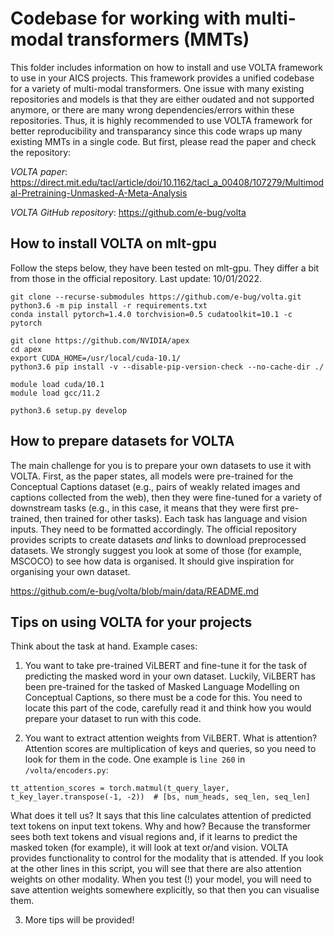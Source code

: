 # Codebase for working with multi-modal transformers (MMTs)

This folder includes information on how to install and use VOLTA framework to use in your AICS projects.
This framework provides a unified codebase for a variety of multi-modal transformers.
One issue with many existing repositories and models is that they are either oudated and not supported anymore,
or there are many wrong dependencies/errors within these repositories.
Thus, it is highly recommended to use VOLTA framework for better reproducibility and transparancy since this code wraps up many existing MMTs in a single code.
But first, please read the paper and check the repository:

*VOLTA paper*: https://direct.mit.edu/tacl/article/doi/10.1162/tacl_a_00408/107279/Multimodal-Pretraining-Unmasked-A-Meta-Analysis

*VOLTA GitHub repository*: https://github.com/e-bug/volta


## How to install VOLTA on mlt-gpu

Follow the steps below, they have been tested on mlt-gpu.
They differ a bit from those in the official repository. Last update: 10/01/2022.

```
git clone --recurse-submodules https://github.com/e-bug/volta.git
python3.6 -m pip install -r requirements.txt 
conda install pytorch=1.4.0 torchvision=0.5 cudatoolkit=10.1 -c pytorch

git clone https://github.com/NVIDIA/apex
cd apex
export CUDA_HOME=/usr/local/cuda-10.1/
python3.6 pip install -v --disable-pip-version-check --no-cache-dir ./

module load cuda/10.1
module load gcc/11.2

python3.6 setup.py develop
```


## How to prepare datasets for VOLTA

The main challenge for you is to prepare your own datasets to use it with VOLTA.
First, as the paper states, all models were pre-trained for the Conceptual Captions dataset (e.g., pairs of weakly related images and captions collected from the web),
then they were fine-tuned for a variety of downstream tasks (e.g., in this case, it means that they were first pre-trained, then trained for other tasks).
Each task has language and vision inputs. They need to be formatted accordingly.
The official repository provides scripts to create datasets *and* links to download preprocessed datasets.
We strongly suggest you look at some of those (for example, MSCOCO) to see how data is organised. It should give inspiration for organising your own dataset.

https://github.com/e-bug/volta/blob/main/data/README.md

## Tips on using VOLTA for your projects

Think about the task at hand. Example cases:

1. You want to take pre-trained ViLBERT and fine-tune it for the task of predicting the masked word in your own dataset.
Luckily, ViLBERT has been pre-trained for the tasked of Masked Language Modelling on Conceptual Captions, so there must be a code for this.
You need to locate this part of the code, carefully read it and think how you would prepare your dataset to run with this code.

2. You want to extract attention weights from ViLBERT. What is attention? Attention scores are multiplication of keys and queries, so you need to look for them in the code.
One example is `line 260` in `/volta/encoders.py`:
```
tt_attention_scores = torch.matmul(t_query_layer, t_key_layer.transpose(-1, -2))  # [bs, num_heads, seq_len, seq_len]
```
What does it tell us? It says that this line calculates attention of predicted text tokens on input text tokens. Why and how?
Because the transformer sees both text tokens and visual regions and, if it learns to predict the masked token (for example), it will look at
text or/and vision. VOLTA provides functionality to control for the modality that is attended.
If you look at the other lines in this script, you will see that there are also attention weights on other modality.
When you test (!) your model, you will need to save attention weights somewhere explicitly, so that then you can visualise them.

3. More tips will be provided!
